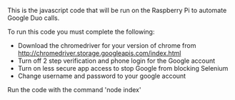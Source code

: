 This is the javascript code that will be run on the Raspberry Pi to automate Google Duo calls.

To run this code you must complete the following:

- Download the chromedriver for your version of chrome from http://chromedriver.storage.googleapis.com/index.html
- Turn off 2 step verification and phone login for the Google account
- Turn on less secure app access to stop Google from blocking Selenium
- Change username and password to your google account

Run the code with the command 'node index'